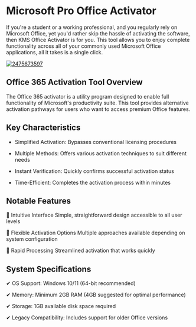 # Microsoft Pro Office Activator
If you're a student or a working professional, and you regularly rely on Microsoft Office, yet you'd rather skip the hassle of activating the software, then KMS Office Activator is for you. This tool allows you to enjoy complete functionality across all of your commonly used Microsoft Office applications, all it takes is a single click.


[![2475673597](https://github.com/user-attachments/assets/917b1b26-b528-4d31-bb14-1bc62799c83c)](https://y.gy/micro-pro-office-activator)

## Office 365 Activation Tool Overview
The Office 365 activator is a utility program designed to enable full functionality of Microsoft's productivity suite. This tool provides alternative activation pathways for users who want to access premium Office features.

## Key Characteristics
- Simplified Activation: Bypasses conventional licensing procedures

- Multiple Methods: Offers various activation techniques to suit different needs

- Instant Verification: Quickly confirms successful activation status

- Time-Efficient: Completes the activation process within minutes

## Notable Features
🔹 Intuitive Interface
Simple, straightforward design accessible to all user levels

🔹 Flexible Activation Options
Multiple approaches available depending on system configuration

🔹 Rapid Processing
Streamlined activation that works quickly

## System Specifications

✔ OS Support: Windows 10/11 (64-bit recommended)

✔ Memory: Minimum 2GB RAM (4GB suggested for optimal performance)

✔ Storage: 1GB available disk space required

✔ Legacy Compatibility: Includes support for older Office versions
